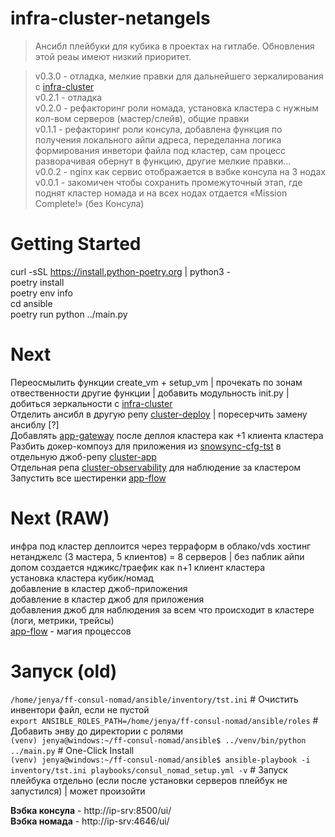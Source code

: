 # infra-cluster-netangels
> Ансибл плейбуки для кубика в проектах на гитлабе. Обновления этой реаы имеют низкий приоритет.

> v0.3.0 - отладка, мелкие правки для дальнейшего зеркалирования с [infra-cluster](https://github.com/justgithubaccount/infra-cluster)  
> v0.2.1 - отладка  
> v0.2.0 - рефакторинг роли номада, установка кластера с нужным кол-вом серверов (мастер/слейв), общие правки  
> v0.1.1 - рефакторинг роли консула, добавлена функция по получения локального айпи адреса, переделанна логика формирования инветори файла под кластер, сам процесс разворачивая обернут в функцию, другие мелкие правки...  
> v0.0.2 - nginx как сервис отображается в вэбке консула на 3 нодах  
> v0.0.1 - закомичен чтобы сохранить промежуточный этап, где поднят кластер номада и на всех нодах отдается «Mission Complete!» (без Консула) 

# Getting Started
curl -sSL https://install.python-poetry.org | python3 -  
poetry install  
poetry env info  
cd ansible  
poetry run python ../main.py  

# Next
Переосмылить функции create_vm + setup_vm | прочекать по зонам отвественности другие функции | добавить модульность init.py | добиться зеркальности с [infra-cluster](https://github.com/justgithubaccount/infra-cluster)  
Отделить ансибл в другую репу [cluster-deploy](https://github.com/justgithubaccount/cluster-deploy) | поресерчить замену ансиблу [?]  
Добавлять [app-gateway](https://github.com/justgithubaccount/app-gateway) после деплоя кластера как +1 клиента кластера  
Разбить докер-компоуз для приложения из [snowsync-cfg-tst](https://gitlab.com/justgitlabaccount/snowsync-cfg-tst/-/blob/main/docker/snowsync-dev/docker-compose.yml?ref_type=heads) в отдельную джоб-репу [cluster-app](https://github.com/justgithubaccount/cluster-app)  
Отдельная репа [cluster-observability](https://github.com/justgithubaccount/cluster-observability) для наблюдение за кластером  
Запустить все шестиренки [app-flow](https://github.com/justgithubaccount/app-flow)  

# Next (RAW)
инфра под кластер деплоится через терраформ в облако/vds хостинг нетанджелс (3 мастера, 5 клиентов) = 8 серверов | без паблик айпи  
допом создается нджикс/траефик как n+1 клиент кластера  
установка кластера кубик/номад  
добавление в кластер джоб-приложения  
добавление в кластер джоб для приложения  
добавления джоб для наблюдения за всем что происходит в кластере (логи, метрики, трейсы)  
[app-flow](https://github.com/justgithubaccount/app-flow) - магия процессов  

# Запуск (old)
```/home/jenya/ff-consul-nomad/ansible/inventory/tst.ini``` # Очистить инвентори файл, если не пустой  
```export ANSIBLE_ROLES_PATH=/home/jenya/ff-consul-nomad/ansible/roles``` # Добавить энву до директории с ролями  
```(venv) jenya@windows:~/ff-consul-nomad/ansible$ ../venv/bin/python ../main.py``` # One-Click Install  
```(venv) jenya@windows:~/ff-consul-nomad/ansible$ ansible-playbook -i inventory/tst.ini playbooks/consul_nomad_setup.yml -v``` # Запуск плейбука отдельно (если после установки серверов плейбук не запустился) | может произойти  

**Вэбка консула** - http://ip-srv:8500/ui/  
**Вэбка номада** - http://ip-srv:4646/ui/  
